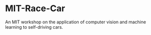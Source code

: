 # MIT-Race-Car
An MIT workshop on the application of computer vision and machine learning to self-driving cars.
